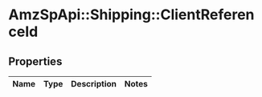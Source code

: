 # AmzSpApi::Shipping::ClientReferenceId

## Properties
Name | Type | Description | Notes
------------ | ------------- | ------------- | -------------

